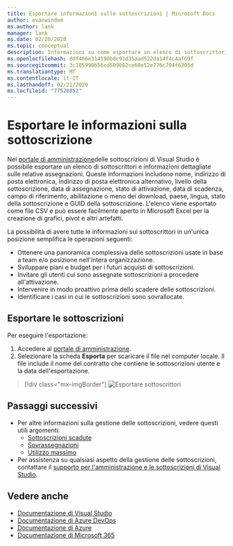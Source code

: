 ```yaml
---
title: Esportare informazioni sulle sottoscrizioni | Microsoft Docs
author: evanwindom
ms.author: lank
manager: lank
ms.date: 02/20/2020
ms.topic: conceptual
description: Informazioni su come esportare un elenco di sottoscrittori e i dettagli delle assegnazioni delle sottoscrizioni.
ms.openlocfilehash: ddf466e314190b8c91d35aad522da14f4c4af69f
ms.sourcegitcommit: 3c105990656cd509062ce60e52e776c794f6305d
ms.translationtype: MT
ms.contentlocale: it-IT
ms.lasthandoff: 02/21/2020
ms.locfileid: "77520852"
---
```

# <a name="export-subscription-information"></a>Esportare le informazioni sulla sottoscrizione
Nel [portale di amministrazione](https://manage.visualstudio.com)delle sottoscrizioni di Visual Studio è possibile esportare un elenco di sottoscrittori e informazioni dettagliate sulle relative assegnazioni. Queste informazioni includono nome, indirizzo di posta elettronica, indirizzo di posta elettronica alternativo, livello della sottoscrizione, data di assegnazione, stato di attivazione, data di scadenza, campo di riferimento, abilitazione o meno dei download, paese, lingua, stato della sottoscrizione e GUID della sottoscrizione.  L'elenco viene esportato come file CSV e può essere facilmente aperto in Microsoft Excel per la creazione di grafici, pivot e altri artefatti.

La possibilità di avere tutte le informazioni sui sottoscrittori in un'unica posizione semplifica le operazioni seguenti:
- Ottenere una panoramica complessiva delle sottoscrizioni usate in base a team e/o posizione nell'intera organizzazione.
- Sviluppare piani e budget per i futuri acquisti di sottoscrizioni. 
- Invitare gli utenti cui sono assegnate sottoscrizioni a procedere all'attivazione.
- Intervenire in modo proattivo prima dello scadere delle sottoscrizioni.  
- Identificare i casi in cui le sottoscrizioni sono sovrallocate. 

## <a name="export-your-subscriptions"></a>Esportare le sottoscrizioni
Per eseguire l'esportazione:
1. Accedere al [portale di amministrazione](https://manage.visualstudio.com).
2. Selezionare la scheda **Esporta** per scaricare il file nel computer locale. Il file include il nome del contratto che contiene le sottoscrizioni utente e la data dell'esportazione.
> [!div class="mx-imgBorder"]
> ![Esportare sottoscrittori](_img/exporting-subscriptions/exporting-subscriptions.png)

## <a name="next-steps"></a>Passaggi successivi
- Per altre informazioni sulla gestione delle sottoscrizioni, vedere questi utili argomenti:
    - [Sottoscrizioni scadute](handle-expired-license.md)
    - [Sovrassegnazioni](handle-overclaimed-license.md)
    - [Utilizzo massimo](maximum-usage.md)
- Per assistenza su qualsiasi aspetto della gestione delle sottoscrizioni,  contattare il [supporto per l'amministrazione e le sottoscrizioni di Visual Studio](https://visualstudio.microsoft.com/support/support-overview-vs).

## <a name="see-also"></a>Vedere anche
- [Documentazione di Visual Studio](https://docs.microsoft.com/visualstudio/)
- [Documentazione di Azure DevOps](https://docs.microsoft.com/azure/devops/)
- [Documentazione di Azure](https://docs.microsoft.com/azure/)
- [Documentazione di Microsoft 365](https://docs.microsoft.com/microsoft-365/)
